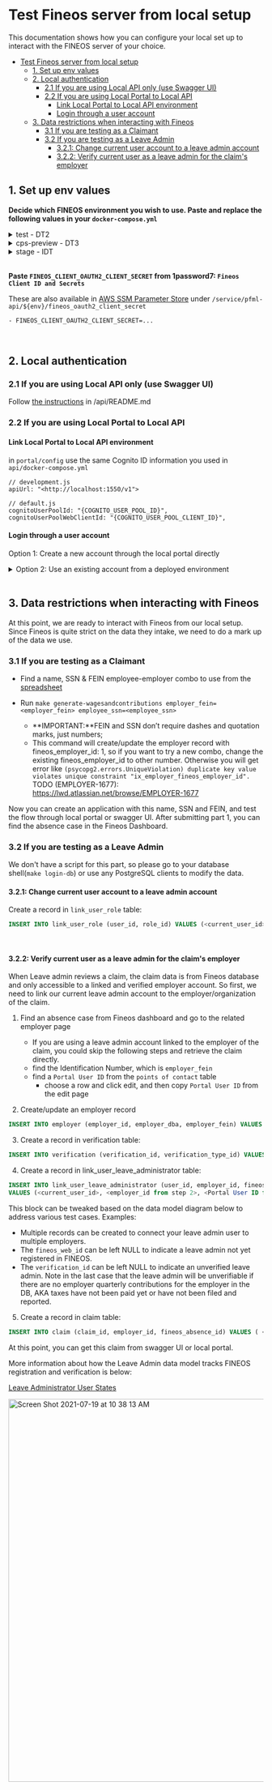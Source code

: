 # Test Fineos server from local setup

This documentation shows how you can configure your local set up to interact with the FINEOS server of your choice. 

- [Test Fineos server from local setup](#test-fineos-server-from-local-setup)
  - [1. Set up env values](#1-set-up-env-values)
  - [2. Local authentication](#2-local-authentication)
    - [2.1 If you are using Local API only (use Swagger UI)](#21-if-you-are-using-local-api-only-use-swagger-ui)
    - [2.2 If you are using Local Portal to Local API](#22-if-you-are-using-local-portal-to-local-api)
      - [Link Local Portal to Local API environment](#link-local-portal-to-local-api-environment)
      - [Login through a user account](#login-through-a-user-account)
  - [3. Data restrictions when interacting with Fineos](#3-data-restrictions-when-interacting-with-fineos)
    - [3.1 If you are testing as a Claimant](#31-if-you-are-testing-as-a-claimant)
    - [3.2 If you are testing as a Leave Admin](#32-if-you-are-testing-as-a-leave-admin)
      - [3.2.1: Change current user account to a leave admin account](#321-change-current-user-account-to-a-leave-admin-account)
      - [3.2.2: Verify current user as a leave admin for the claim's employer](#322-verify-current-user-as-a-leave-admin-for-the-claims-employer)
## 1. Set up env values

**Decide which FINEOS environment you wish to use. Paste and replace the following values in your `docker-compose.yml`**

<details>
  <summary>test - DT2</summary>

```
  - FINEOS_CLIENT_CUSTOMER_API_URL=https://dt2-api.masspfml.fineos.com/customerapi/
  - FINEOS_CLIENT_WSCOMPOSER_API_URL=https://dt2-api.masspfml.fineos.com/integration-services/wscomposer/
  - FINEOS_CLIENT_GROUP_CLIENT_API_URL=https://dt2-api.masspfml.fineos.com/groupclientapi/
  - FINEOS_CLIENT_INTEGRATION_SERVICES_API_URL=https://dt2-api.masspfml.fineos.com/integration-services/
  - FINEOS_CLIENT_OAUTH2_URL=https://dt2-api.masspfml.fineos.com/oauth2/token
  - FINEOS_CLIENT_OAUTH2_CLIENT_ID=1ral5e957i0l9shul52bhk0037
  // no need to replace the following if you are using Swagger UI
  - COGNITO_USER_POOL_ID=us-east-1_HhQSLYSIe
  - COGNITO_USER_POOL_CLIENT_ID=7sjb96tvg8251lrq5vdk7de9
  - COGNITO_USER_POOL_KEYS_URL=https://cognito-idp.us-east-1.amazonaws.com/us-east-1_HhQSLYSIe/.well-known/jwks.json
```
</details>
<details>
  <summary>cps-preview - DT3</summary>

  ```
  - FINEOS_CLIENT_CUSTOMER_API_URL=https://dt3-api.masspfml.fineos.com/customerapi/
  - FINEOS_CLIENT_WSCOMPOSER_API_URL=https://dt3-api.masspfml.fineos.com/integration-services/wscomposer/
  - FINEOS_CLIENT_GROUP_CLIENT_API_URL=https://dt3-api.masspfml.fineos.com/groupclientapi/
  - FINEOS_CLIENT_INTEGRATION_SERVICES_API_URL=https://dt3-api.masspfml.fineos.com/integration-services/
  - FINEOS_CLIENT_OAUTH2_URL=https://dt3-api.masspfml.fineos.com/oauth2/token
  - FINEOS_CLIENT_OAUTH2_CLIENT_ID=2gptm2870hlo9ouq70poib8d5g
  // no need to replace the following if you are using Swagger UI
  - COGNITO_USER_POOL_ID=us-east-1_1OVYp4aZo
  - COGNITO_USER_POOL_CLIENT_ID=59oeobfn0759c8166pjh381joc
  - COGNITO_USER_POOL_KEYS_URL=https://cognito-idp.us-east-1.amazonaws.com/us-east-1_1OVYp4aZo/.well-known/jwks.json
  ```
</details>
<details>
  <summary>stage - IDT</summary>

  ```
  - FINEOS_CLIENT_CUSTOMER_API_URL=https://idt-api.masspfml.fineos.com/customerapi/
  - FINEOS_CLIENT_WSCOMPOSER_API_URL=https://idt-api.masspfml.fineos.com/integration-services/wscomposer/
  - FINEOS_CLIENT_GROUP_CLIENT_API_URL=https://idt-api.masspfml.fineos.com/groupclientapi/
  - FINEOS_CLIENT_INTEGRATION_SERVICES_API_URL=https://idt-api.masspfml.fineos.com/integration-services/
  - FINEOS_CLIENT_OAUTH2_URL=https://idt-api.masspfml.fineos.com/oauth2/token
  - FINEOS_CLIENT_OAUTH2_CLIENT_ID=1fa281uto9tjuqtm21jle7loam
  // no need to replace the following if you are using Swagger UI
  - COGNITO_USER_POOL_ID=us-east-1_HpL4XslLg
  - COGNITO_USER_POOL_CLIENT_ID=10rjcp71r8bnk4459c67bn18t8
  - COGNITO_USER_POOL_KEYS_URL=https://cognito-idp.us-east-1.amazonaws.com/us-east-1_HpL4XslLg/.well-known/jwks.json
  ```
</details>
<br/>

**Paste `FINEOS_CLIENT_OAUTH2_CLIENT_SECRET` from 1password7: `Fineos Client ID and Secrets`**

These are also available in [AWS SSM Parameter Store](https://console.aws.amazon.com/systems-manager/parameters/?region=us-east-1&tab=Table
) under `/service/pfml-api/${env}/fineos_oauth2_client_secret`
```
- FINEOS_CLIENT_OAUTH2_CLIENT_SECRET=...
```
<br/>

## 2. Local authentication

### 2.1 If you are using Local API only (use Swagger UI)

Follow [the instructions](/api#setting-up-local-authentication-credentials) in /api/README.md
<br/>

### 2.2 If you are using Local Portal to Local API 

#### Link Local Portal to Local API environment

in `portal/config` use the same Cognito ID information you used in `api/docker-compose.yml`

```
// development.js
apiUrl: "<http://localhost:1550/v1">

// default.js
cognitoUserPoolId: "{COGNITO_USER_POOL_ID}",
cognitoUserPoolWebClientId: "{COGNITO_USER_POOL_CLIENT_ID}",
```

#### Login through a user account

Option 1: Create a new account through the local portal directly

<details>
<summary> Option 2: Use an existing account from a deployed environment</summary>
If there is a Portal account you'd like to use which has existing information in the deployed FINEOS environment, we'll need to replicate the account in our local database using the email address and Cognito sub_id.

1. Log into the deployed Portal website; e.g. if you are targeting Fineos DT3, then use https://paidleave-cps-preview.eol.mass.gov/. For other environments, see [Environment URLs](https://lwd.atlassian.net/wiki/x/2oBEF).
2. Open console and run following command to get `sub_id`

```js
userDataCookie = document.cookie.split('; ')
  .find(cookie => cookie.match(/^CognitoIdentityServiceProvider.*userData=/))
  .split("=")[1];
JSON.parse(decodeURIComponent(userDataCookie))["UserAttributes"][0]["Value"]
```
3. Update user in local API DB
  - run `make create-user` if no user in your database
  - Use a SQL client or database shell(`make login-db`) to update the user row with email address you use in step 1 and sub_id from step 2
```sql
$ UPDATE user SET email_address="<EMAIL_YOU_USE_IN_STEP_1>", sub_id="<SUB_ID_FROM_STEP_2>" WHERE user_id="<CURRENT_USER_ID>";
```

1. Go to localhost:3000 and login with the same email and password
</details>

<br/>

 ## 3. Data restrictions when interacting with Fineos

At this point, we are ready to interact with Fineos from our local setup. Since Fineos is quite strict on the data they intake, we need to do a mark up of the data we use.

### 3.1 If you are testing as a Claimant

- Find a name, SSN & FEIN employee-employer combo to use from the [spreadsheet](https://docs.google.com/spreadsheets/d/1-t2CKi7X3FdZnatwuGVoYnKW6WQKjKCDAE7Jh4qaMhA/edit#gid=1920693753)

- Run `make generate-wagesandcontributions employer_fein=<employer_fein> employee_ssn=<employee_ssn>`

  - **IMPORTANT:**FEIN and SSN don’t require dashes and quotation marks, just numbers;
  - This command will create/update the employer record with fineos_employer_id: 1, so if you want to try a new combo, change the existing fineos_employer_id to other number. Otherwise you will get error like `(psycopg2.errors.UniqueViolation) duplicate key value violates unique constraint "ix_employer_fineos_employer_id".` TODO (EMPLOYER-1677): https://lwd.atlassian.net/browse/EMPLOYER-1677

Now you can create an application with this name, SSN and FEIN, and test the flow through local portal or swagger UI. 
After submitting part 1, you can find the absence case in the Fineos Dashboard.

### 3.2 If you are testing as a Leave Admin

We don't have a script for this part, so please go to your database shell(`make login-db`) or use any PostgreSQL clients to modify the data.

#### 3.2.1: Change current user account to a leave admin account

Create a record in `link_user_role` table: 
```sql
INSERT INTO link_user_role (user_id, role_id) VALUES (<current_user_id>, 3);
```
<br />

#### 3.2.2: Verify current user as a leave admin for the claim's employer

When Leave admin reviews a claim, the claim data is from Fineos database and only accessible to a linked and verified employer account. So first, we need to link our current leave admin account to the employer/organization of the claim. 

1. Find an absence case from Fineos dashboard and go to the related employer page
   - If you are using a leave admin account linked to the employer of the claim, you could skip the following steps and retrieve the claim directly.
   - find the Identification Number, which is `employer_fein`
   - find a `Portal User ID` from the `points of contact` table
     - choose a row and click edit, and then copy `Portal User ID` from the edit page

2. Create/update an employer record 

```sql
INSERT INTO employer (employer_id, employer_dba, employer_fein) VALUES ( <random uuid>, "Fake name", <FEIN from step 1>);
```

3. Create a record in verification table: 

```sql
INSERT INTO verification (verification_id, verification_type_id) VALUES ( <random uuid>, 2);
```

4. Create a record in link_user_leave_administrator table:

```sql
INSERT INTO link_user_leave_administrator (user_id, employer_id, fineos_web_id, user_leave_administrator_id, verification_id) 
VALUES (<current_user_id>, <employer_id from step 2>, <Portal User ID from step 1>, <random uuid> , <verification_id from step 3>);
```
  This block can be tweaked based on the data model diagram below to address various test cases. Examples:
- Multiple records can be created to connect your leave admin user to multiple employers.
- The `fineos_web_id` can be left NULL to indicate a leave admin not yet registered in FINEOS.
- The `verification_id` can be left NULL to indicate an unverified leave admin.
Note in the last case that the leave admin will be unverifiable if there are no employer quarterly contributions for the employer in the DB, AKA taxes have not been paid yet or have not been filed and reported.

5. Create a record in claim table:

```sql
INSERT INTO claim (claim_id, employer_id, fineos_absence_id) VALUES ( <random uuid>, <employer_id from step 2>, <absence case id from step 1>);
```

At this point, you can get this claim from swagger UI or local portal. 

More information about how the Leave Admin data model tracks FINEOS registration and verification is below:

[Leave Administrator User States](https://lwd.atlassian.net/wiki/spaces/EMPLOYER/pages/1669300536/Leave+Administrator+User+States)

<img width="756" alt="Screen Shot 2021-07-19 at 10 38 13 AM" src="https://lucid.app/publicSegments/view/5d463dee-5466-43dc-8d60-5485d5d39ec6/image.jpeg">


